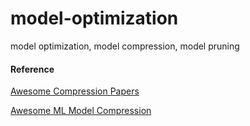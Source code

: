 # model-optimization
model optimization, model compression, model pruning


#### Reference 

[Awesome Compression Papers ](https://github.com/chenbong/awesome-compression-papers)

[Awesome ML Model Compression](https://github.com/cedrickchee/awesome-ml-model-compression)
